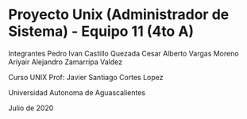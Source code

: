 # Proyecto Unix (Administrador de Sistema) - Equipo 11 (4to A)

Integrantes
	Pedro Ivan Castillo Quezada
	Cesar Alberto Vargas Moreno
	Ariyair Alejandro Zamarripa Valdez

Curso
	UNIX
	Prof: Javier Santiago Cortes Lopez


Universidad Autonoma de Aguascalientes

Julio de 2020
